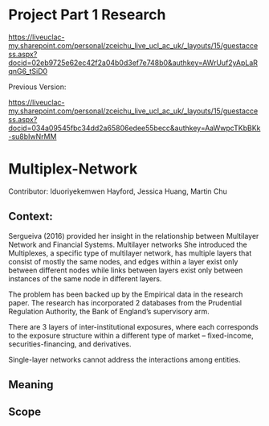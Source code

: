# Project Part 1 Research

https://liveuclac-my.sharepoint.com/personal/zceichu_live_ucl_ac_uk/_layouts/15/guestaccess.aspx?docid=02eb9725e62ec42f2a04b0d3ef7e748b0&authkey=AWrUuf2yApLaRqnG6_tSiD0

Previous Version:

https://liveuclac-my.sharepoint.com/personal/zceichu_live_ucl_ac_uk/_layouts/15/guestaccess.aspx?docid=034a09545fbc34dd2a65806edee55becc&authkey=AaWwpcTKbBKk-su8bIwNrMM




# Multiplex-Network

Contributor: Iduoriyekemwen Hayford, Jessica Huang, Martin Chu

## Context:


Sergueiva (2016) provided her insight in the relationship between Multilayer Network and Financial Systems. Multilayer networks
She introduced the Multiplexes, a specific type of multilayer network, has multiple layers that consist of mostly the same nodes, and edges within a layer exist only between different nodes while links between layers exist only between instances of the same node in different layers.

The problem has been backed up by the Empirical data in the research paper. The research has incorporated 2 databases from the Prudential Regulation Authority, the Bank of England’s supervisory arm.

There are 3 layers of inter-institutional exposures, where each corresponds to the exposure structure within a different type of market – fixed-income, securities-financing, and derivatives.


Single-layer networks cannot address the interactions among entities.

## Meaning

## Scope


 <!-- problem of the financial systems -->

<!-- The multilayer network research is not well-developed. -->
<!-- In this paper/research, a node represents a financial entity and an edge represents a relation -->

